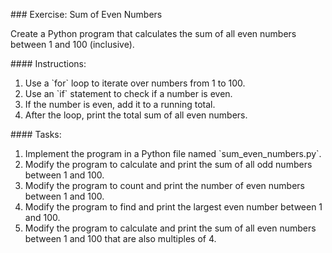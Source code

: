 \### Exercise: Sum of Even Numbers

Create a Python program that calculates the sum of all even numbers between 1 and 100 (inclusive).

\#### Instructions:

1. Use a \`for\` loop to iterate over numbers from 1 to 100.
2. Use an \`if\` statement to check if a number is even.
3. If the number is even, add it to a running total.
4. After the loop, print the total sum of all even numbers.

\#### Tasks:

1. Implement the program in a Python file named \`sum_even_numbers.py\`.
2. Modify the program to calculate and print the sum of all odd numbers between 1 and 100.
3. Modify the program to count and print the number of even numbers between 1 and 100.
4. Modify the program to find and print the largest even number between 1 and 100.
5. Modify the program to calculate and print the sum of all even numbers between 1 and 100 that are also multiples of 4.
